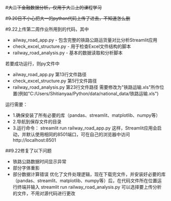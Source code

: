 #~~大二下金融数据分析，仅用于大二上的课程学习~~

#~~9.20日不小心把大一的python代码上传了进去，不知道怎么删~~

#9.22上传第二周作业所用到的代码，其中
  - ailway_road_app.py - 包含完整的铁路公路运货量对比分析Streamlit应用
  - check_excel_structure.py - 用于检查Excel文件结构的脚本
  - railway_road_analysis.py - 基本的数据读取和分析脚本

  若要成功运行，则py文件中
  - ailway_road_app.py         第13行文件路径
  - check_excel_structure.py   第5行文件路径
  - railway_road_analysis.py   第23行文件路径
  需要修改为"铁路运输.xls"所作位置(例如"C:/Users/Shitianyaa/Python/data/national_data/铁路运输.xls")

  运行需要：
  - 1.确保安装了所有必要的库（pandas、streamlit、matplotlib、numpy等）
  - 2.导航到保存文件的目录
  - 3.运行命令： streamlit run railway_road_app.py
  这样，Streamlit应用会启动，并默认使用相同的8501端口，可在自己的浏览器中访问 http://localhost:8501

##9.22修复了以下问题
- 铁路公路数据时间显示异常
- 部分字体重影
- 部分数据计算错误
  优化了文件处理逻辑，现在下载完文件，并安装好必要的库（pandas、streamlit、matplotlib、numpy等）后，在代码文件所在位置运行终端并输入 streamlit run railway_road_analysis.py
  可以选择要上传分析的文件，不用对源代码进行更改
